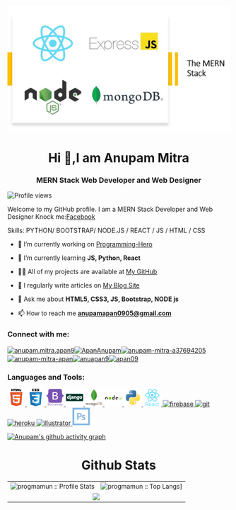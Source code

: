 ![I am Anupam Mitra](https://github.com/anupamapan9/anupamapan9/blob/main/The%20MERN%20Stack.jpg)



<h1 align="center">Hi 👋,I am Anupam Mitra</h1>
<h3 align="center">MERN Stack Web Developer and Web Designer </h3>

![Profile views](https://gpvc.arturio.dev/anupamapan9) 

Welcome to my GitHub profile. I am a MERN Stack Developer and Web Designer 
Knock me:[Facebook](https://m.facebook.com/anupam.mitra.apan9)

Skills: PYTHON/ BOOTSTRAP/ NODE.JS / REACT / JS / HTML / CSS
 

- 🔭 I’m currently working on [Programming-Hero](https://www.programming-hero.com/)

- 🌱 I’m currently learning **JS, Python, React**

- 👨‍💻 All of my projects are available at [My GitHub](https://github.com/anupamapan9)

- 📝 I regularly write articles on [My Blog Site](https://apancreation.com/blog/)

- 💬 Ask me about **HTML5, CSS3, JS, Bootstrap, NODE js**

- 📫 How to reach me **anupamapan0905@gmail.com**

<h3 align="left">Connect with me:</h3>
<p align="left">
<a href="https://fb.com/anupam.mitra.apan9" target="blank"><img align="center" src="https://raw.githubusercontent.com/rahuldkjain/github-profile-readme-generator/master/src/images/icons/Social/facebook.svg" alt="anupam.mitra.apan9" height="30" width="40" /></a><a href="https://twitter.com/ApanAnupam" target="blank"><img align="center" src="https://raw.githubusercontent.com/rahuldkjain/github-profile-readme-generator/master/src/images/icons/Social/twitter.svg" alt="ApanAnupam" height="30" width="40" /></a><a href="https://linkedin.com/in/anupam-mitra-a37694205/" target="blank"><img align="center" src="https://raw.githubusercontent.com/rahuldkjain/github-profile-readme-generator/master/src/images/icons/Social/linked-in-alt.svg" alt="anupam-mitra-a37694205" height="30" width="40" /></a><a href="https://codepen.io/anupam-mitra-apan" target="blank"><img align="center" src="https://raw.githubusercontent.com/rahuldkjain/github-profile-readme-generator/master/src/images/icons/Social/codepen.svg" alt="anupam-mitra-apan" height="30" width="40" /></a><a href="https://instagram.com/anuapan9/" target="blank"><img align="center" src="https://raw.githubusercontent.com/rahuldkjain/github-profile-readme-generator/master/src/images/icons/Social/instagram.svg" alt="anuapan9" height="30" width="40" /></a><a href="https://dribbble.com/apan09" target="blank"><img align="center" src="https://raw.githubusercontent.com/rahuldkjain/github-profile-readme-generator/master/src/images/icons/Social/dribbble.svg" alt="apan09" height="30" width="40" /></a>
</p>

<h3 align="left">Languages and Tools:</h3>
<p align="left"> 
<a href="https://www.w3.org/html/" target="_blank"> <img src="https://raw.githubusercontent.com/devicons/devicon/master/icons/html5/html5-original-wordmark.svg" alt="html5" width="40" height="40"/> </a> 
<a href="https://www.w3schools.com/css/" target="_blank"> <img src="https://raw.githubusercontent.com/devicons/devicon/master/icons/css3/css3-original-wordmark.svg" alt="css3" width="40" height="40"/> </a>
<a href="https://getbootstrap.com" target="_blank"> <img src="https://raw.githubusercontent.com/devicons/devicon/master/icons/bootstrap/bootstrap-plain-wordmark.svg" alt="bootstrap" width="40" height="40"/> </a> 
<a href="https://www.djangoproject.com/" target="_blank"> <img src="https://raw.githubusercontent.com/devicons/devicon/master/icons/django/django-original.svg" alt="django" width="40" height="40"/> </a> 
<a href="https://www.mongodb.com/" target="_blank"> <img src="https://raw.githubusercontent.com/devicons/devicon/master/icons/mongodb/mongodb-original-wordmark.svg" alt="mongodb" width="40" height="40"/> </a> 
<a href="https://nodejs.org" target="_blank"> <img src="https://raw.githubusercontent.com/devicons/devicon/master/icons/nodejs/nodejs-original-wordmark.svg" alt="nodejs" width="40" height="40"/> </a>
<a href="https://www.python.org" target="_blank"> <img src="https://raw.githubusercontent.com/devicons/devicon/master/icons/python/python-original.svg" alt="python" width="40" height="40"/> </a> 
<a href="https://reactjs.org/" target="_blank"> <img src="https://raw.githubusercontent.com/devicons/devicon/master/icons/react/react-original-wordmark.svg" alt="react" width="40" height="40"/> </a> 
<a href="https://firebase.google.com/" target="_blank"> <img src="https://www.vectorlogo.zone/logos/firebase/firebase-icon.svg" alt="firebase" width="40" height="40"/> </a> 
<a href="https://git-scm.com/" target="_blank"> <img src="https://www.vectorlogo.zone/logos/git-scm/git-scm-icon.svg" alt="git" width="40" height="40"/> </a> 
<a href="https://heroku.com" target="_blank"> <img src="https://www.vectorlogo.zone/logos/heroku/heroku-icon.svg" alt="heroku" width="40" height="40"/> </a> 
<a href="https://www.adobe.com/in/products/illustrator.html" target="_blank"> <img src="https://www.vectorlogo.zone/logos/adobe_illustrator/adobe_illustrator-icon.svg" alt="illustrator" width="40" height="40"/> </a> 
<a href="https://www.photoshop.com/en" target="_blank"> <img src="https://raw.githubusercontent.com/devicons/devicon/master/icons/photoshop/photoshop-line.svg" alt="photoshop" width="40" height="40"/> </a> 
</p>

 [![Anupam's github activity graph](https://activity-graph.herokuapp.com/graph?username=anupamapan9&theme=dracula)](https://github.com/anupamapan9/github-readme-activity-graph)

<p align="center">
   <table>
   <h1 align="center">Github Stats</h1>
       <tr>
       <td><img alt="progmamun :: Profile Stats" src="https://github-readme-stats.vercel.app/api?username=anupamapan9&theme=blue-green&amp;show_icons=true&amp;count_private=true&amp;hide_border=true" /></td>
       <td><img alt="progmamun :: Top Langs]" src="https://github-readme-stats.vercel.app/api/top-langs/?username=anupamapan9&langs_count=14&theme=blue-green&layout=compact&hide=html"> </td>
     </tr>
     <tr>
        <td colspan="2" align="center"><img  align="center" src="https://github-readme-streak-stats.herokuapp.com?user=anupamapan9&theme=blue-green&hide_border=true"></td>
     </tr>
   </table>
</p> 

